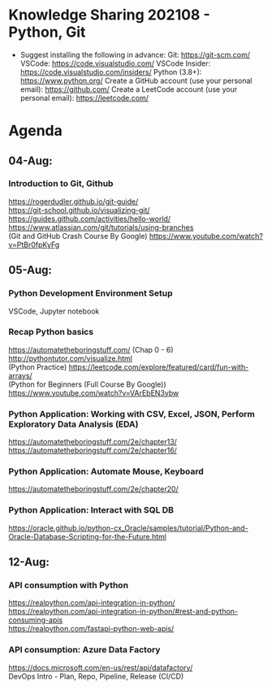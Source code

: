 # Knowledge Sharing 202108 - Python, Git

- Suggest installing the following in advance:
Git: https://git-scm.com/
VSCode: https://code.visualstudio.com/
VSCode Insider: https://code.visualstudio.com/insiders/
Python (3.8+): https://www.python.org/
Create a GitHub account (use your personal email): https://github.com/
Create a LeetCode account (use your personal email): https://leetcode.com/

# Agenda

## 04-Aug:
### Introduction to Git, Github <br>
https://rogerdudler.github.io/git-guide/ <br>
https://git-school.github.io/visualizing-git/ <br>
https://guides.github.com/activities/hello-world/ <br>
https://www.atlassian.com/git/tutorials/using-branches <br>
(Git and GitHub Crash Course By Google) https://www.youtube.com/watch?v=PtBr0fpKyFg
## 05-Aug: 
### Python Development Environment Setup
VSCode, Jupyter notebook

### Recap Python basics
https://automatetheboringstuff.com/ (Chap 0 - 6) <br>
http://pythontutor.com/visualize.html <br>
(Python Practice) https://leetcode.com/explore/featured/card/fun-with-arrays/ <br>
(Python for Beginners (Full Course By Google)) https://www.youtube.com/watch?v=VArEbEN3ybw

### Python Application: Working with CSV, Excel, JSON, Perform Exploratory Data Analysis (EDA)
https://automatetheboringstuff.com/2e/chapter13/<br>
https://automatetheboringstuff.com/2e/chapter16/<br>

### Python Application: Automate Mouse, Keyboard
https://automatetheboringstuff.com/2e/chapter20/

### Python Application: Interact with SQL DB
https://oracle.github.io/python-cx_Oracle/samples/tutorial/Python-and-Oracle-Database-Scripting-for-the-Future.html

## 12-Aug:
### API consumption with Python
https://realpython.com/api-integration-in-python/<br>
https://realpython.com/api-integration-in-python/#rest-and-python-consuming-apis<br>
https://realpython.com/fastapi-python-web-apis/<br>

### API consumption: Azure Data Factory
https://docs.microsoft.com/en-us/rest/api/datafactory/<br>
DevOps Intro - Plan, Repo, Pipeline, Release (CI/CD)